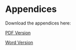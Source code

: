 # Appendices

Download the appendices here:

<a href="./assets/Appendices/fjc-epd-appendices-25mar19.docx" download>PDF Version</a>

<a href="./assets/Appendices/fjc-epd-appendices-25mar19.pdf" download>Word Version</a>


